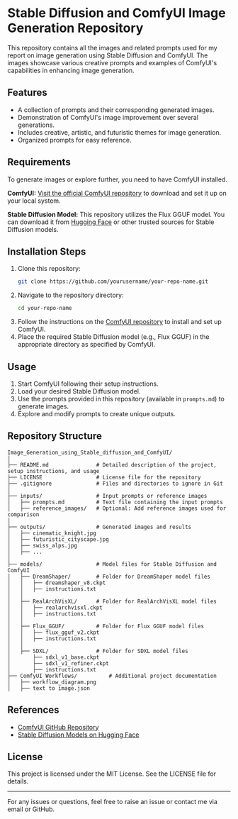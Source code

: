 # Stable Diffusion and ComfyUI Image Generation Repository

This repository contains all the images and related prompts used for my report on image generation using Stable Diffusion and ComfyUI. The images showcase various creative prompts and examples of ComfyUI's capabilities in enhancing image generation.

## Features
- A collection of prompts and their corresponding generated images.
- Demonstration of ComfyUI's image improvement over several generations.
- Includes creative, artistic, and futuristic themes for image generation.
- Organized prompts for easy reference.

## Requirements
To generate images or explore further, you need to have ComfyUI installed. 

**ComfyUI:** [Visit the official ComfyUI repository](https://github.com/comfyanonymous/ComfyUI) to download and set it up on your local system.

**Stable Diffusion Model:** This repository utilizes the Flux GGUF model. You can download it from [Hugging Face](https://huggingface.co/) or other trusted sources for Stable Diffusion models.

## Installation Steps
1. Clone this repository:
   ```bash
   git clone https://github.com/yourusername/your-repo-name.git
   ```
2. Navigate to the repository directory:
   ```bash
   cd your-repo-name
   ```
3. Follow the instructions on the [ComfyUI repository](https://github.com/comfyanonymous/ComfyUI) to install and set up ComfyUI.
4. Place the required Stable Diffusion model (e.g., Flux GGUF) in the appropriate directory as specified by ComfyUI.

## Usage
1. Start ComfyUI following their setup instructions.
2. Load your desired Stable Diffusion model.
3. Use the prompts provided in this repository (available in `prompts.md`) to generate images.
4. Explore and modify prompts to create unique outputs.

## Repository Structure
```
Image_Generation_using_Stable_diffusion_and_ComfyUI/
│
├── README.md               # Detailed description of the project, setup instructions, and usage
├── LICENSE                 # License file for the repository
├── .gitignore              # Files and directories to ignore in Git
│
├── inputs/                 # Input prompts or reference images
│   ├── prompts.md          # Text file containing the input prompts
│   ├── reference_images/   # Optional: Add reference images used for comparison
│
├── outputs/                # Generated images and results
│   ├── cinematic_knight.jpg
│   ├── futuristic_cityscape.jpg
│   ├── swiss_alps.jpg
│   ├── ...
│
├── models/                 # Model files for Stable Diffusion and ComfyUI
│   ├── DreamShaper/        # Folder for DreamShaper model files
│   │   ├── dreamshaper_v8.ckpt
│   │   ├── instructions.txt
│   │
│   ├── RealArchVisXL/      # Folder for RealArchVisXL model files
│   │   ├── realarchvisxl.ckpt
│   │   ├── instructions.txt
│   │
│   ├── Flux_GGUF/          # Folder for Flux GGUF model files
│   │   ├── flux_gguf_v2.ckpt
│   │   ├── instructions.txt
│   │
│   ├── SDXL/               # Folder for SDXL model files
│       ├── sdxl_v1_base.ckpt
│       ├── sdxl_v1_refiner.ckpt
│       ├── instructions.txt
├── ComfyUI Workflows/          # Additional project documentation
│   ├── workflow_diagram.png
│   ├── text to image.json
```

## References
- [ComfyUI GitHub Repository](https://github.com/comfyanonymous/ComfyUI)
- [Stable Diffusion Models on Hugging Face](https://huggingface.co/)

## License
This project is licensed under the MIT License. See the LICENSE file for details.

---
For any issues or questions, feel free to raise an issue or contact me via email or GitHub.
